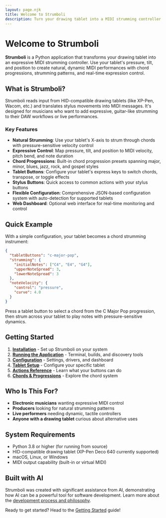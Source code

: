 ```yaml
---
layout: page.njk
title: Welcome to Strumboli
description: Turn your drawing tablet into a MIDI strumming controller
---
```


# Welcome to Strumboli

**Strumboli** is a Python application that transforms your drawing tablet into an expressive MIDI strumming controller. Use your tablet's pressure, tilt, and position to create natural, dynamic MIDI performances with chord progressions, strumming patterns, and real-time expression control.

## What is Strumboli?

Strumboli reads input from HID-compatible drawing tablets (like XP-Pen, Wacom, etc.) and translates stylus movements into MIDI messages. It's designed for musicians who want to add expressive, guitar-like strumming to their DAW workflows or live performances.

### Key Features

- **Natural Strumming**: Use your tablet's X-axis to strum through chords with pressure-sensitive velocity control
- **Expressive Control**: Map pressure, tilt, and position to MIDI velocity, pitch bend, and note duration
- **Chord Progressions**: Built-in chord progression presets spanning major, minor, blues, jazz, rock, and gospel styles
- **Tablet Buttons**: Configure your tablet's express keys to switch chords, transpose, or toggle effects
- **Stylus Buttons**: Quick access to common actions with your stylus buttons
- **Flexible Configuration**: Comprehensive JSON-based configuration system with auto-detection for supported tablets
- **Web Dashboard**: Optional web interface for real-time monitoring and control

## Quick Example

With a simple configuration, your tablet becomes a chord strumming instrument:

```json
{
  "tabletButtons": "c-major-pop",
  "strumming": {
    "initialNotes": ["C4", "E4", "G4"],
    "upperNoteSpread": 3,
    "lowerNoteSpread": 3
  },
  "noteVelocity": {
    "control": "pressure",
    "curve": 4.0
  }
}
```

Press a tablet button to select a chord from the C Major Pop progression, then strum across your tablet to play notes with pressure-sensitive dynamics.

## Getting Started

1. **[Installation](/about/getting-started/)** - Set up Strumboli on your system
2. **[Running the Application](/about/running-overview/)** - Terminal, builds, and discovery tools
3. **[Configuration](/about/configuration-overview/)** - Settings, drivers, and dashboard
4. **[Tablet Setup](/about/tablet-setup/)** - Configure your specific tablet
5. **[Actions Reference](/about/actions-reference/)** - Learn what your buttons can do
6. **[Chords & Progressions](/about/chords-and-progressions/)** - Explore the chord system

## Who Is This For?

- **Electronic musicians** wanting expressive MIDI control
- **Producers** looking for natural strumming patterns
- **Live performers** needing dynamic, tactile controllers
- **Anyone with a drawing tablet** curious about alternative uses

## System Requirements

- Python 3.8 or higher (for running from source)
- HID-compatible drawing tablet (XP-Pen Deco 640 currently supported)
- macOS, Linux, or Windows
- MIDI output capability (built-in or virtual MIDI)

## Built with AI

Strumboli was created with significant assistance from AI, demonstrating how AI can be a powerful tool for software development. Learn more about the [development process and philosophy](/about/built-with-ai/).

Ready to get started? Head to the [Getting Started](/about/getting-started/) guide!